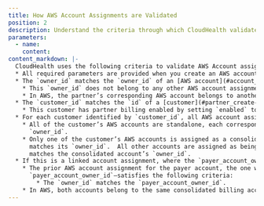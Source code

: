 ```yaml
---
title: How AWS Account Assignments are Validated
position: 2
description: Understand the criteria through which CloudHealth validates Partner AWS Account assignments.
parameters:
  - name:
    content:
content_markdown: |-
  CloudHealth uses the following criteria to validate AWS Account assignments.
  * All required parameters are provided when you create an AWS account assignment. Review [Required Parameters](#assignment_create-aws-account-assignment).
  * The `owner_id` matches the `owner_id` of an [AWS account](#account_enable-aws-account) in the partner’s CloudHealth account.
    * This `owner_id` does not belong to any other AWS account assignment for the partner.
    * In AWS, the partner’s corresponding AWS account belongs to another account’s consolidated billing family.
  * The `customer_id` matches the `id` of a [customer](#partner_create-partner-customer) that belongs to the partner.
    * This customer has partner billing enabled by setting `enabled` to `true` in its `partner_billing_configuration`.
  * For each customer identified by `customer_id`, all AWS account assignments follow one of these patterns:
    * All of the customer’s AWS accounts are standalone, each corresponding assignment’s `payer_account_owner_id` matches its
      `owner_id`.
    * Only one of the customer’s AWS accounts is assigned as a consolidated account. Its assignment’s `payer_account_owner_id`
      matches its `owner_id`.  All other accounts are assigned as being linked to it. Each corresponding assignment’s `payer_account_owner_id`
      matches the consolidated account’s `owner_id`.
  * If this is a linked account assignment, where the `payer_account_owner_id` does not match the `owner_id`, then the `payer_account_owner_id` matches the `owner_id` of a prior AWS account assignment for the same `customer_id`. These additional criteria apply:
    * The prior AWS account assignment for the payer account, the one whose `owner_id` matches this assignment’s
      `payer_account_owner_id`—satisfies the following criteria:
        * The `owner_id` matches the `payer_account_owner_id`.
    * In AWS, both accounts belong to the same consolidated billing account family—the partner has a single account whose consolidated billing configuration contains both customer accounts as linked accounts.
---
```

